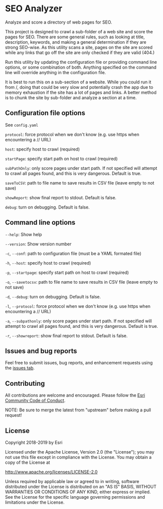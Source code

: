 # SEO Analyzer

Analyze and score a directory of web pages for SEO.

This project is designed to crawl a sub-folder of a web site and score the pages for SEO. There are some general rules, such as looking at title, description, keywords, and making a general determination if they are strong SEO-wise. As this utility scans a site, pages on the site are scored while any links that go off the site are only checked if they are valid (404.)

Run this utility by updating the configuration file or providing command line options, or some combination of both. Anything specified on the command line will override anything in the configuration file.

It is best to run this on a sub-section of a website. While you could run it from /, doing that could be very slow and potentially crash the app due to memory exhaustion if the site has a lot of pages and links. A better method is to chunk the site by sub-folder and analyze a section at a time.

## Configuration file options

See `config.yaml`

`protocol`:
force protocol when we don't know (e.g. use https when encountering a // URL)

`host`:
specify host to crawl (required)

`startPage`:
specify start path on host to crawl (required)

`subPathOnly`:
only score pages under start path. If not specified will attempt to crawl all pages found, and this is very dangerous. Default is true.

`saveToCSV`:
path to file name to save results in CSV file (leave empty to not save)

`showReport`:
show final report to stdout. Default is false.

`debug`:
turn on debugging. Default is false.

## Command line options

`--help`:
Show help

`--version`:
Show version number

`-c`, `--conf`:
path to configuration file (must be a YAML formated file)

`-h`, `--host`:
specify host to crawl (required)

`-p`, `--startpage`:
specify start path on host to crawl (required)

`-o`, `--savetocsv`:
path to file name to save results in CSV file (leave empty to not save)

`-d`, `--debug`:
turn on debugging. Default is false.

`-l`, `--protocol`:
force protocol when we don't know (e.g. use https when encountering a // URL)

`-a`, `--subpathonly`:
only score pages under start path. If not specified will attempt to crawl all pages found, and this is very dangerous. Default is true.

`-r`, `--showreport`:
show final report to stdout. Default is false.

## Issues and bug reports

Feel free to submit issues, bug reports, and enhancement requests using the [issues tab](https://github.com/jf990/seo-analyzer/issues).

## Contributing

All contributions are welcome and encouraged. Please follow the [Esri Community Code of Conduct](https://github.com/Esri/contributing/blob/master/CODE_OF_CONDUCT.md).

NOTE: Be sure to merge the latest from "upstream" before making a pull request!

## License

Copyright 2018-2019 by Esri

Licensed under the Apache License, Version 2.0 (the "License");
you may not use this file except in compliance with the License.
You may obtain a copy of the License at

   http://www.apache.org/licenses/LICENSE-2.0

Unless required by applicable law or agreed to in writing, software
distributed under the License is distributed on an "AS IS" BASIS,
WITHOUT WARRANTIES OR CONDITIONS OF ANY KIND, either express or implied.
See the License for the specific language governing permissions and
limitations under the License.
